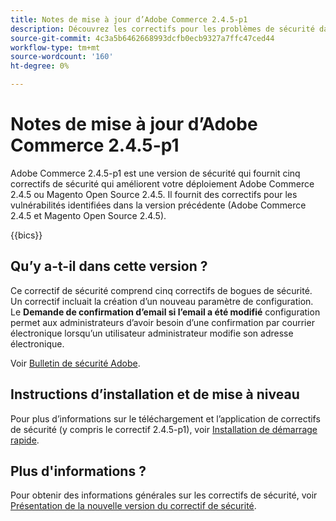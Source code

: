 ```yaml
---
title: Notes de mise à jour d’Adobe Commerce 2.4.5-p1
description: Découvrez les correctifs pour les problèmes de sécurité dans la version 2.4.5-p1 d’Adobe Commerce.
source-git-commit: 4c3a5b6462668993dcfb0ecb9327a7ffc47ced44
workflow-type: tm+mt
source-wordcount: '160'
ht-degree: 0%

---
```



# Notes de mise à jour d’Adobe Commerce 2.4.5-p1

Adobe Commerce 2.4.5-p1 est une version de sécurité qui fournit cinq correctifs de sécurité qui améliorent votre déploiement Adobe Commerce 2.4.5 ou Magento Open Source 2.4.5. Il fournit des correctifs pour les vulnérabilités identifiées dans la version précédente (Adobe Commerce 2.4.5 et Magento Open Source 2.4.5).

{{bics}}

## Qu’y a-t-il dans cette version ?

Ce correctif de sécurité comprend cinq correctifs de bogues de sécurité. Un correctif incluait la création d’un nouveau paramètre de configuration. Le **Demande de confirmation d’email si l’email a été modifié** configuration permet aux administrateurs d’avoir besoin d’une confirmation par courrier électronique lorsqu’un utilisateur administrateur modifie son adresse électronique. <!-- AC-6292-->

Voir [Bulletin de sécurité Adobe](https://helpx.adobe.com/security/products/magento/apsb22-48.html).

## Instructions d’installation et de mise à niveau

Pour plus d’informations sur le téléchargement et l’application de correctifs de sécurité (y compris le correctif 2.4.5-p1), voir [Installation de démarrage rapide](../../../installation/composer.md).

## Plus d&#39;informations ?

Pour obtenir des informations générales sur les correctifs de sécurité, voir [Présentation de la nouvelle version du correctif de sécurité](https://community.magento.com/t5/Magento-DevBlog/Introducing-the-New-Security-Patch-Release/ba-p/141287).

